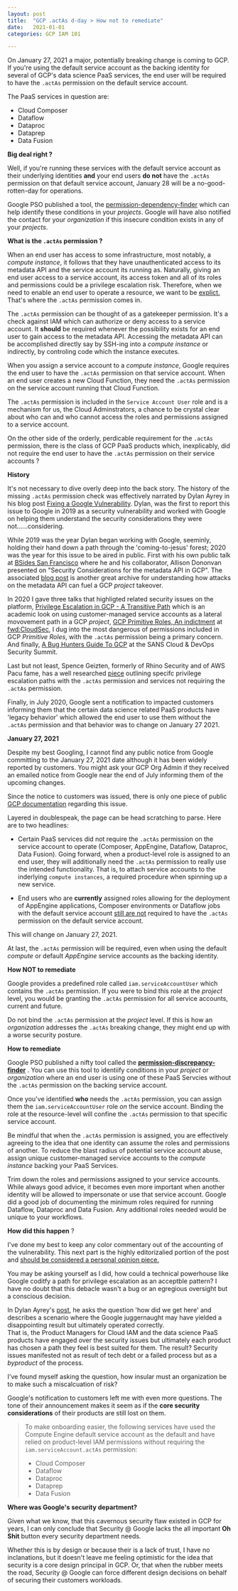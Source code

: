 ```yaml
---
layout: post
title:  "GCP .actAs d-day > How not to remediate"
date:   2021-01-01
categories: GCP IAM 101

---
```


On January 27, 2021 a major, potentially breaking change is coming to GCP.  If you're using the default service account as the backing identity for several of GCP's data science PaaS services, the end user will be required to have the `.actAs` permission on the default service account.

The PaaS services in question are:

* Cloud Composer
* Dataflow
* Dataproc
* Dataprep
* Data Fusion

**Big deal right ?** 

Well, if you're running these services with the default service account as their underlying identities **and** your end users **do not** have the `.actAs` permission on that default service account, January 28 will be a no-good-rotten-day for operations.

Google PSO published a tool, the [permission-dependency-finder](https://github.com/GoogleCloudPlatform/professional-services/tree/master/tools/permission-discrepancy-finder) which can help identify these conditions in your *projects*. Google will have also notified the contact for your *organization* if this insecure condition exists in any of your *projects*.

**What is the `.actAs` permission ?** 

When an end user has access to some infrastructure, most notably, a *compute instance*,  it follows that they have unauthenticated access to its metadata API and the service account its running as. Naturally, giving an end user access to a service account, its access token and all of its roles and permissions could be a privilege escalation risk.  Therefore, when we need to enable an end user to operate a resource,  we want to be <u>explict.</u>  That's where the `.actAs` permission comes in.

The `.actAs` permission can be thought of as a gatekeeper permission.  It's a check against IAM which can authorize or deny access to a service account. It **should** be required whenever the possibility exists for an end user to gain access to the metadata API. Accessing the metadata API can be accomplished directly say by SSH-ing into a *compute instance* or indirectly, by controling code which the instance executes.

When you assign a service account to a *compute instance*, Google requires the end user to have the `.actAs` permission on that service account.  When an end user creates a new Cloud Function, they need the `.actAs` permission on the service account running that Cloud Function.  

The `.actAs` permission is included in the `Service Account User` role and is a mechanism for us, the Cloud Adminstrators, a chance to be crystal clear about who can and who cannot access the roles and permissions assigned to a service account.

On the other side of the orderly, perdicable requirement for the `.actAs` permission, there is the class of GCP PaaS products which, inexplicably, did not require the end user to have the `.actAs` permission on their service accounts ?

**History**

It's not necessary to dive overly deep into the back story.  The history of the missing `.actAs` permission check was effectively narrated by Dylan Ayrey in his blog post [Fixing a Google Vulnerability](https://security.love/blog/gcp/2020/11/22/lateral-movement-and-privesc-in-GCP.html).  Dylan, was the first to report this issue to Google in 2019 as a security vulnerability and worked with Google on helping them understand the security considerations they were not......considering.

While 2019 was the year Dylan began working with Google, seeminly, holding their hand down a path through the 'coming-to-jesus' forest; 2020 was the year for this issue to be aired in public. First with his own public talk at [BSides San Francisco](https://www.youtube.com/watch?v=z5hPU3g2aZ8) where he and his collaborator, Allison Dononvan presented on "Security Considerations for the metadata API in GCP".  The associated [blog post](https://github.com/dxa4481/AttackingAndDefendingTheGCPMetadataAPI) is another great archive for understanding how attacks on the metadata API can fuel a GCP *project* takeover.

In 2020 I gave three talks that highligted related security issues on the platform, [Privilege Escalation in GCP - A Transitive Path](https://www.sans.org/webcasts/privilege-escalation-gcp-transitive-path-114705) which is an academic look on using customer-managed service accounts as a lateral movovement path in a GCP *project*, [GCP Primitive Roles, An indictment](https://www.youtube.com/watch?v=YGT_AmCA-eA) at [fwd:CloudSec](https://fwdcloudsec.org/index.html#intro), I dug into the most dangerous of permissions included in GCP *Primitive Roles*, with the `.actAs` permission being a primary concern. And finally, [A Bug Hunters Guide To GCP](https://www.youtube.com/watch?v=I7QWQmS2Mpg) at the SANS Cloud & DevOps Security Summit.

Last but not least, Spence Geizten, formerly of Rhino Security and of AWS Pacu fame, has a well researched [piece](https://rhinosecuritylabs.com/gcp/privilege-escalation-google-cloud-platform-part-1/) outlining specifc privilege escalation paths with the `.actAs` permission and services not requiring the `.actAs` permission.

Finally, in July 2020, Google sent a notification to impacted customers informing them that the certain data science related PaaS products have 'legacy behavior' which allowed the end user to use them without the `.actAs` permission and that behavior was to change on January 27 2021.

**January 27, 2021**

Despite my best Googling, I cannot find any public notice from Google committing to the January 27, 2021 date although it has been widely reported by customers. You might ask your GCP Org Admin if they received an emailed notice from Google near the end of July informing them of the upcoming changes.

Since the notice to customers was issued, there is only one piece of public [GCP documentation](https://cloud.google.com/iam/docs/service-accounts-actas) regarding this issue. 

Layered in doublespeak, the page can be head scratching to parse.  Here are to two headlines:

* Certain PaaS services did not require the `.actAs` permission on the service account to operate (Composer, AppEngine, Dataflow, Dataproc, Data Fusion).  Going forward, when a product-level role is assigned to an end user, they will additionally need the `.actAs` permission to really use the intended functionality.  That is, to attach service accounts to the inderlying `compute instances`, a required procedure when spinning up a new service.

  

* End users who are **currently** assigned roles allowing for the deployment of AppEngine applications, Composer environments or Dataflow jobs with the default service account <u>still are not</u> required to have the `.actAs` permission on the default service account.

This will change on January 27, 2021.

 At last, the `.actAs` permission will be required, even when using the default *compute* or default *AppEngine* service accounts as the backing identity.

**How NOT to remediate**

Google provides a predefined role called `iam.serviceAccountUser` which contains the `.actAs` permission. If you were to bind this role at the *project* level, you would be granting the `.actAs` permission for all service accounts, current and future.

Do not bind the `.actAs` permission at the *project* level.  If this is how an *organization* addresses the `.actAs` breaking change,  they might end up with a worse security posture. 

**How to remediate**

Google PSO published a nifty tool called the [**permission-discrepancy-finder**](https://github.com/GoogleCloudPlatform/professional-services/tree/master/tools/permission-discrepancy-finder) . You can use this tool to identiify conditions in your *project* or *organization* where an end user is using one of these PaaS Servcies without the `.actAs` permission on the backing service account.

Once you've identified **who** needs the `.actAs` permission, you can assign them the `iam.serviceAccountUser` role *on* the service account. Binding the role at the resource-level will confine the `.actAs` permission to that specific service account.

Be mindful that when the `.actAs` permission is assigned, you are effectively agreeing to the idea that one identity can assume the roles and permissions of another.  To reduce the blast radius of potential service account abuse,  assign unique customer-managed service accounts to the *compute instance* backing your PaaS Services.  

Trim down the roles and permissions assigned to your service accounts.  While always good advice, it becomes even more important when another identity will be allowed to impersonate or use that service account.  Google did a good job of documenting the minimum roles required for running Dataflow, Dataproc and Data Fusion.  Any additional roles needed would be unique to your workflows.

**How did this happen** ?

I've done my best to keep any color commentary out of the accounting of the vulnerability.
This next part is the highly editorizalied portion of the post and <u>should be considered a personal opinion piece.</u>

You may be asking yourself as I did, how could a technical powerhouse like Google coditfy a path for privilege escalation as an acceptble pattern? I have no doubt that this debacle wasn't a bug or an egregious oversight but a conscious decision.

In Dylan Ayrey's [post](https://security.love/blog/gcp/2020/11/22/lateral-movement-and-privesc-in-GCP.html), he asks the question 'how did we get here' and describes a scenario where the Google juggernaught may have yielded a disappointing result but ultimately operated correctly.  
That is, the Product Managers for Cloud IAM and the data science PaaS products have engaged over the security issues but ultimately each product has chosen a path they feel is best suited for them. The result? Security issues manifested not as result of tech debt or a failed process but as a *byproduct* of the process.

I've found myself asking the question, how insular must an organization be to make such a miscalcuation of risk?

Google's notification to customers left me with even more questions. The tone of their announcement makes it seem as if the **core security considerations** of their products are still lost on them.

> To make onboarding easier, the following services have used the Compute Engine default service account as the default and have relied on product-level IAM permissions without requiring the `iam.serviceAccount.actAs` permission:
>
> * Cloud Composer
> * Dataflow
> * Dataproc
> * Dataprep
> * Data Fusion



**Where was Google's security department?**

Given what we know, that this cavernous security flaw existed in GCP for years, I can only conclude that Security @ Google lacks the all important **Oh Shit** button every security department needs.  

Whether this is by design or because their is a lack of trust, I have no inclanations, but it doesn't leave me feeling optimistic for the idea that security is a core design principal in GCP.  Or, that when the rubber meets the road, Security @ Google can force different design decisions on behalf of securing their customers workloads.